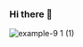 ### Hi there 👋



![example-9 1 (1)](https://user-images.githubusercontent.com/99760701/175750268-286150dc-a007-4351-b059-a4aad1226c15.png)
